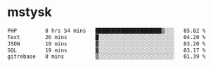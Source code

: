 # mstysk

<!--START_SECTION:waka-->

```txt
PHP         8 hrs 54 mins   █████████████████████▒░░░   85.82 %
Text        26 mins         █░░░░░░░░░░░░░░░░░░░░░░░░   04.20 %
JSON        19 mins         ▓░░░░░░░░░░░░░░░░░░░░░░░░   03.20 %
SQL         19 mins         ▓░░░░░░░░░░░░░░░░░░░░░░░░   03.17 %
gitrebase   8 mins          ▒░░░░░░░░░░░░░░░░░░░░░░░░   01.39 %
```

<!--END_SECTION:waka-->
